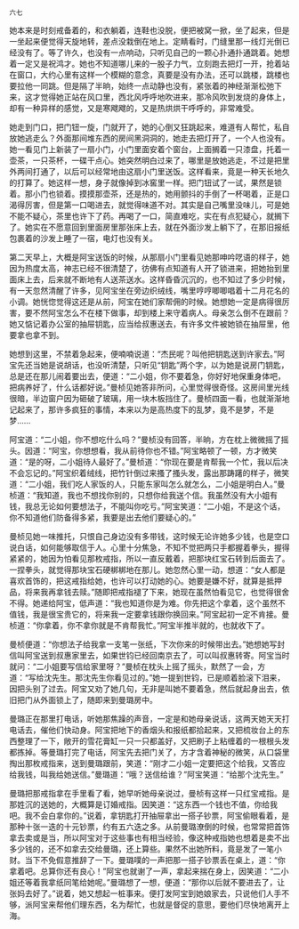     六七 

   她本来是时刻戒备着的，和衣躺着，连鞋也没脱，便把被窝一掀，坐了起来，但是一坐起来便觉得天旋地转，差点没栽倒在地上。定睛看时，门缝里那一线灯光倒已经没有了。等了许久，也没有一点响动，只听见自己的一颗心扑通扑通跳着。她想着一定又是祝鸿才。她也不知道哪儿来的一股子力气，立刻跑去把灯一开，抢着站在窗口，大约心里有这样一个模糊的意念，真要是没有办法，还可以跳楼，跳楼也要拉他一同跳。但是隔了半晌，始终一点动静也没有，紧张着的神经渐渐松弛下来，这才觉得她正站在风口里，西北风呼呼地吹进来，那冷风吹到发烧的身体上，却有一种异样的感觉，又是寒飕飕的，又是热烘烘干呼呼的，非常难受。

   她走到门口，把门钮一旋，门就开了，她的心倒又狂跳起来，难道有人帮忙，私自放她逃走么？外面那间堆东西的房间黑洞洞的，她走去把灯开了，一个人也没有。她一看见门上新装了一扇小门，小门里面安着个窗台，上面搁着一只漆盘，托着一壶茶，一只茶杯，一碟干点心。她突然明白过来了，哪里是放她逃走，不过是把里外两间打通了，以后可以经常地由这扇小门里送饭。这样看来，竟是一种天长地久的打算了。她这样一想，身子就像掉到冰窖里一样。把门钮试了一试，果然是锁着。那小门也锁着。摸摸那壶茶，还是热的，她用颤抖的手倒了一杯喝着，正是口渴得厉害，但是第一口喝进去，就觉得味道不对。其实是自己嘴里没味儿，可是她不能不疑心，茶里也许下了药。再喝了一口，简直难吃，实在有点犯疑心，就搁下了。她实在不愿意回到里面房里那张床上去，就在外面沙发上躺下了，在那旧报纸包裹着的沙发上睡了一宿，电灯也没有关。

   第二天早上，大概是阿宝送饭的时候，从那扇小门里看见她那呻吟呓语的样子，她因为热度太高，神志已经不很清楚了，彷佛有点知道有人开了锁进来，把她抬到里面床上去，后来就不断地有人送茶送水。这样昏昏沉沉的，也不知过了多少时候，有一天忽然清醒了许多，见阿宝坐在旁边织绒线，嘴里哼哼唧唧唱着十二月花名的小调。她恍惚觉得这还是从前，阿宝在她们家帮佣的时候。她想她一定是病得很厉害，要不然阿宝怎么不在楼下做事，却到楼上来守着病人。母亲怎么倒不在跟前？她又惦记着办公室的抽屉钥匙，应当给叔惠送去，有许多文件被她锁在抽屉里，他要拿也拿不到。

   她想到这里，不禁着急起来，便喃喃说道：“杰民呢？叫他把钥匙送到许家去。”阿宝先还当她是说胡话，也没听清楚，只听见“钥匙”两个字，以为她是说房门钥匙，总是还在那儿闹着要出去，便道：“二小姐，你不要着急，你好好地保重身体吧，把病养好了，什么话都好说。”曼桢见她答非所问，心里觉得很奇怪。这房间里光线很暗，半边窗户因为砸破了玻璃，用一块木板挡住了。曼桢四面一看，也就渐渐地记起来了，那许多疯狂的事情，本来以为是高热度下的乱梦，竟不是梦，不是梦……

   阿宝道：“二小姐，你不想吃什么吗？”曼桢没有回答，半晌，方在枕上微微摇了摇头。因道：“阿宝，你想想看，我从前待你也不错。”阿宝略顿了一顿，方才微笑道：“是的呀，二小姐待人最好了。”曼桢道：“你现在要是肯帮我一个忙，我以后决不会忘记的。”阿宝织着绒线，把竹针倒过来搔了搔头发，露出那踌躇的样子，微笑道：“二小姐，我们吃人家饭的人，只能东家叫怎么就怎么，二小姐是明白人。”曼桢道：“我知道，我也不想找你别的，只想你给我送个信。我虽然没有大小姐有钱，我总无论如何要想法子，不能叫你吃亏。”阿宝笑道：“二小姐，不是这个话，你不知道他们防备得多紧，我要是出去他们要疑心的。”

   曼桢见她一味推托，只恨自己身边没有多带钱，这时候无论许她多少钱，也是空口说白话，如何能够取信于人。心里十分焦急，不知不觉把两只手都握着拳头，握得紧紧的，她因为怕看见那枚戒指，所以一直反戴着，把那块红宝石转到后面去了。一捏拳头，就觉得那块宝石硬梆梆地在那儿。她忽然心里一动，想道：“女人都是喜欢首饰的，把这戒指给她，也许可以打动她的心。她要是嫌不好，就算是抵押品，将来我再拿钱去赎。”随即把戒指褪了下来，她现在虽然怕看见它，也觉得很舍不得。她递给阿宝，低声道：“我也知道你是为难。你先把这个拿着，这个虽然不值钱，我是很宝贵它的，将来我一定要拿钱跟你换回来。”阿宝起初一定不肯接。曼桢道：“你拿着，你不拿你就是不肯帮我忙。”阿宝半推半就的，也就收下了。

   曼桢便道：“你想法子给我拿一支笔一张纸，下次你来的时候带出去。”她想她写封信叫阿宝送到叔惠家里去，如果世钧已经回南京去了，可以叫叔惠转寄。阿宝当时就问：“二小姐要写信给家里呀？”曼桢在枕头上摇了摇头，默然了一会，方道：“写给沈先生。那沈先生你看见过的。”她一提到世钧，已是顺着脸滚下泪来，因把头别了过去。阿宝又劝了她几句，无非是叫她不要着急，然后就起身出去，依旧把门从外面锁上了，随即来到曼璐房中。

   曼璐正在那里打电话，听她那焦躁的声音，一定是和她母亲说话，这两天她天天打电话去，催他们快动身。阿宝把地下的香烟头和报纸都拾起来，又把梳妆台上的东西整理了一下，敞开的雪花膏缸一只一只都盖好，又把刷子上粘缠着的一根根头发都拣掉。等曼璐打完了电话，阿宝先去把门关了，方才含着神秘的微笑，从口袋里掏出那枚戒指来，送到曼璐跟前，笑道：“刚才二小姐一定要把这个给我，又答应给我钱，叫我给她送信。”曼璐道：“哦？送信给谁？”阿宝笑道：“给那个沈先生。”

   曼璐把那戒指拿在手里看了看，她早听她母亲说过，曼桢有这样一只红宝戒指。是那姓沉的送她的，大概算是订婚戒指。因笑道：“这东西一个钱也不值，你给我吧。我不会白拿你的。”说着，拿钥匙打开抽屉拿出一搭子钞票，阿宝偷眼看着，是那种十张一迭的十元钞票，约有五六迭之多。从前曼璐潦倒的时候，也常常把首饰拿去卖或是当，所以阿宝对于这些事也有相当经验，像这种戒指她也想着是卖不出多少钱的，还不如拿去交给曼璐，还上算些。果然不出她所料，竟是发了一笔小财。当下不免假意推辞了一下。曼璐噗的一声把那一搭子钞票丢在桌上，道：“你拿着吧。总算你还有良心！”阿宝也就谢了一声，拿起来揣在身上，因笑道：“二小姐还等着我拿纸同笔给她呢。”曼璐想了一想，便道：“那你以后就不要进去了，让张妈去好了。”说着，她又想起一桩事来。便打发阿宝到她娘家去，只说他们人手不够，派阿宝来帮他们理东西，名为帮忙，也就是督促的意思，要他们尽快地离开上海。

